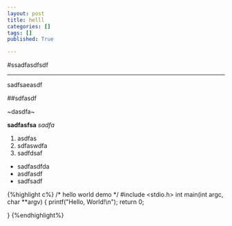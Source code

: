 ```yaml
---
layout: post
title: helll
categories: []
tags: []
published: True

---
```


#ssadfasdfsdf

---
sadfsaeasdf

##sdfasdf

~dasdfa~

**sadfasfsa**
*sadfa*

1. asdfas
2. sdfaswdfa
3. sadfdsaf

* sadfasdfda
* asdfasdf
* sadfsadf

{%highlight c%}
/* hello world demo */
#include <stdio.h>
int main(int argc, char **argv)
{
    printf("Hello, World!\n");
    return 0;

}
{%endhighlight%}
